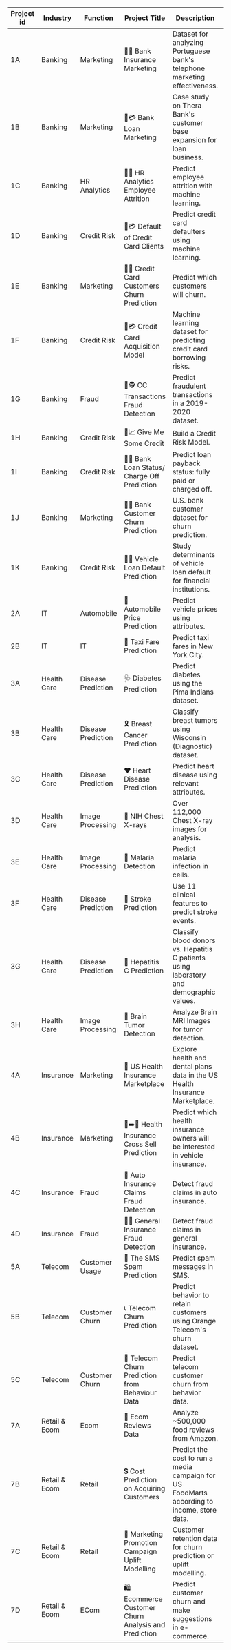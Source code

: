 | Project id 	| Industry 	| Function       	| Project Title                                 	| Description                                                                 	| Data Link                                                                                      	|Solution Link	|
|------------	|----------	|----------------	|------------------------------------------------	|-----------------------------------------------------------------------------	|-------------------------------------------------------------------------------------------------	|-------------------------------------------------------------------------------------------------	|
| 1A         	| Banking  	| Marketing      	| 🏦💼 Bank Insurance Marketing                  	| Dataset for analyzing Portuguese bank's telephone marketing effectiveness.  	| [🔗](https://archive.ics.uci.edu/ml/datasets/Bank+Marketing#)                                   	|[🔗](https://colab.research.google.com/drive/1wlbrv-LLn7L_ZMpqu2zusg4VoW6pKkfF?usp=sharing)	|
| 1B         	| Banking  	| Marketing      	| 🏦💳 Bank Loan Marketing                       	| Case study on Thera Bank's customer base expansion for loan business.       	| [🔗](https://www.kaggle.com/datasets/itsmesunil/bank-loan-modelling?datasetId=48024&sortBy=voteCount) 	|[🔗](https://colab.research.google.com/drive/1U_72VuUq8uQ_iHweu818ApN4MW5UX6kq?usp=sharing)	|
| 1C         	| Banking  	| HR Analytics   	| 🏦👥 HR Analytics Employee Attrition           	| Predict employee attrition with machine learning.                           	| [🔗](https://www.kaggle.com/pavansubhasht/ibm-hr-analytics-attrition-dataset)                  	|[🔗](https://colab.research.google.com/drive/1wlbrv-LLn7L_ZMpqu2zusg4VoW6pKkfF?usp=sharing)	|
| 1D         	| Banking  	| Credit Risk    	| 🏦💳 Default of Credit Card Clients            	| Predict credit card defaulters using machine learning.                      	| [🔗](https://www.kaggle.com/uciml/default-of-credit-card-clients-dataset)                      	|[🔗](https://colab.research.google.com/drive/1YdZ8j8FT-GVGiZbD88pxjAtFQbLdd9bw?usp=sharing)	|
| 1E         	| Banking  	| Marketing      	| 🏦❌ Credit Card Customers Churn Prediction    	| Predict which customers will churn.                                          	| [🔗](https://www.kaggle.com/datasets/sakshigoyal7/credit-card-customers?datasetId=982921&sortBy=voteCount) 	|[🔗](https://colab.research.google.com/drive/1FgPBvB6i_VpZeOxoO9xsE7IrJDYBZ7Gf?usp=sharing)	|
| 1F         	| Banking  	| Credit Risk    	| 🏦💳 Credit Card Acquisition Model             	| Machine learning dataset for predicting credit card borrowing risks.        	| [🔗](https://www.kaggle.com/datasets/rikdifos/credit-card-approval-prediction)                 	|[🔗](https://colab.research.google.com/drive/1xkpYR2aaG_0b9ptVHN9EYQ5wZyCDe8OX?usp=sharing)	|
| 1G         	| Banking  	| Fraud          	| 🏦🕵️ CC Transactions Fraud Detection           	| Predict fraudulent transactions in a 2019-2020 dataset.                      	| [🔗](https://www.kaggle.com/datasets/kartik2112/fraud-detection)                               	|[🔗](https://colab.research.google.com/drive/1Cdm2GnXewftTukGpfWwGW9MqHuVx1PH1?usp=sharing)	|
| 1H         	| Banking  	| Credit Risk    	| 🏦📈 Give Me Some Credit                       	| Build a Credit Risk Model.                                                   	| [🔗](https://github.com/venkatareddykonasani/Datasets/tree/master/Give%20me%20some%20Credit)   		|
| 1I         	| Banking  	| Credit Risk    	| 🏦💲 Bank Loan Status/ Charge Off Prediction   	| Predict loan payback status: fully paid or charged off.                      	| [🔗](https://www.kaggle.com/datasets/zaurbegiev/my-dataset?select=credit_train.csv)            		|
| 1J         	| Banking  	| Marketing      	| 🏦🔄 Bank Customer Churn Prediction            	| U.S. bank customer dataset for churn prediction.                             	| [🔗](https://www.kaggle.com/datasets/shantanudhakadd/bank-customer-churn-prediction?select=Churn_Modelling.csv) 		|
| 1K         	| Banking  	| Credit Risk    	| 🏦🚗 Vehicle Loan Default Prediction            	| Study determinants of vehicle loan default for financial institutions.      	| [🔗](https://www.kaggle.com/datasets/avikpaul4u/vehicle-loan-default-prediction?select=train.csv) 		|
| 2A         	| IT          	| Automobile        	| 🚗 Automobile Price Prediction                    	| Predict vehicle prices using attributes.                                                             	| [🔗](https://archive.ics.uci.edu/ml/datasets/Automobile)                                             		|
| 2B         	| IT          	| IT                	| 🚕 Taxi Fare Prediction                           	| Predict taxi fares in New York City.                                                                 	| [🔗](https://www.kaggle.com/c/new-york-city-taxi-fare-prediction/data)                               		|
| 3A         	| Health Care 	| Disease Prediction	| 🩺 Diabetes Prediction                            	| Predict diabetes using the Pima Indians dataset.                                                     	| [🔗](https://www.kaggle.com/uciml/pima-indians-diabetes-database)                                    		|
| 3B         	| Health Care 	| Disease Prediction	| 🎗 Breast Cancer Prediction                       	| Classify breast tumors using Wisconsin (Diagnostic) dataset.                                         	| [🔗](http://archive.ics.uci.edu/ml/datasets/breast+cancer+wisconsin+(diagnostic))                   		|
| 3C         	| Health Care 	| Disease Prediction	| ❤️ Heart Disease Prediction                      	| Predict heart disease using relevant attributes.                                                     	| [🔗](https://archive.ics.uci.edu/ml/datasets/Heart+Disease)                                          		|
| 3D         	| Health Care 	| Image Processing  	| 🏥 NIH Chest X-rays                               	| Over 112,000 Chest X-ray images for analysis.                                                        	|                                                                                                     		|
| 3E         	| Health Care 	| Image Processing  	| 🔬 Malaria Detection                              	| Predict malaria infection in cells.                                                                  	|                                                                                                     		|
| 3F         	| Health Care 	| Disease Prediction	| 🧠 Stroke Prediction                              	| Use 11 clinical features to predict stroke events.                                                   	| [🔗](https://www.kaggle.com/datasets/fedesoriano/stroke-prediction-dataset)                         	|[🔗](https://colab.research.google.com/drive/1FMCAA8YU3KivRL00pK7_BEpMRNnEtC3d?usp=sharing)	|
| 3G         	| Health Care 	| Disease Prediction	| 🦠 Hepatitis C Prediction                         	| Classify blood donors vs. Hepatitis C patients using laboratory and demographic values.               	| [🔗](https://www.kaggle.com/datasets/fedesoriano/hepatitis-c-dataset)                               		|
| 3H         	| Health Care 	| Image Processing  	| 🧠 Brain Tumor Detection                          	| Analyze Brain MRI Images for tumor detection.                                                        	|                                  		|
| 4A         	| Insurance      	| Marketing         	| 🏥 US Health Insurance Marketplace                         	| Explore health and dental plans data in the US Health Insurance Marketplace.                                          	| [🔗](https://www.kaggle.com/datasets/hhs/health-insurance-marketplace?datasetId=21&sortBy=voteCount)                         		|
| 4B         	| Insurance      	| Marketing         	| 🚗➡️🏥 Health Insurance Cross Sell Prediction              	| Predict which health insurance owners will be interested in vehicle insurance.                                        	| [🔗](https://www.kaggle.com/datasets/anmolkumar/health-insurance-cross-sell-prediction?datasetId=869050&sortBy=voteCount)    		|
| 4C         	| Insurance      	| Fraud             	| 🚓 Auto Insurance Claims Fraud Detection                    	| Detect fraud claims in auto insurance.                                                                                	| [🔗](https://www.kaggle.com/datasets/buntyshah/auto-insurance-claims-data?datasetId=45152&sortBy=voteCount)                  		|
| 4D         	| Insurance      	| Fraud             	| 🕵️‍♂️ General Insurance Fraud Detection                     	| Detect fraud claims in general insurance.                                                                             	| [🔗](https://www.kaggle.com/datasets/mastmustu/insurance-claims-fraud-data?select=insurance_data.csv)                        		|
| 5A         	| Telecom        	| Customer Usage    	| 📱 The SMS Spam Prediction                                  	| Predict spam messages in SMS.                                                                                         	| [🔗](https://www.kaggle.com/uciml/sms-spam-collection-dataset)                                                               		|
| 5B         	| Telecom        	| Customer Churn    	| 📞 Telecom Churn Prediction                                 	| Predict behavior to retain customers using Orange Telecom's churn dataset.                                            	| [🔗](https://www.kaggle.com/datasets/mnassrib/telecom-churn-datasets)                                                         	|[🔗](https://colab.research.google.com/drive/1yMn0a8XVCRvLnc-BjIpsEGfB0T_iNeON?usp=sharing)	|
| 5C         	| Telecom        	| Customer Churn    	| 📲 Telecom Churn Prediction from Behaviour Data             	| Predict telecom customer churn from behavior data.                                                                    	| [🔗](https://www.kaggle.com/datasets/abhinav89/telecom-customer)                                                              		|[🔗](https://github.com/venkatareddykonasani/Assorted/blob/main/Telecom_Churn_Prediction_Solution.ipynb)	|
| 7A         	| Retail & Ecom  	| Ecom              	| 🛒 Ecom Reviews Data                                         	| Analyze ~500,000 food reviews from Amazon.                                                                            	| [🔗](https://www.kaggle.com/snap/amazon-fine-food-reviews)                                                                    		|
| 7B         	| Retail & Ecom  	| Retail            	| 💲 Cost Prediction on Acquiring Customers                   	| Predict the cost to run a media campaign for US FoodMarts according to income, store data.                            	| [🔗](https://www.kaggle.com/datasets/ramjasmaurya/medias-cost-prediction-in-foodmart)                                         		|
| 7C         	| Retail & Ecom  	| Retail            	| 🎁 Marketing Promotion Campaign Uplift Modelling            	| Customer retention data for churn prediction or uplift modelling.                                                     	| [🔗](https://www.kaggle.com/datasets/davinwijaya/customer-retention)                                                         		|
| 7D         	| Retail & Ecom  	| ECom              	| 🛍️ Ecommerce Customer Churn Analysis and Prediction        	| Predict customer churn and make suggestions in e-commerce.                                                            	| [🔗](https://www.kaggle.com/datasets/ankitverma2010/ecommerce-customer-churn-analysis-and-prediction?select=E+Commerce+Dataset.xlsx) 		|


